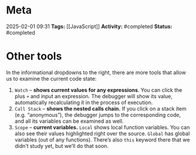 # Meta
2025-02-01 09:31
**Tags:** [[JavaScript]]
**Activity:** #completed 
**Status:** #completed  

# Other tools
In the informational dropdowns to the right, there are more tools that allow us to examine the current code state:
1. `Watch` – **shows current values for any expressions**.
	You can click the plus `+` and input an expression. The debugger will show its value, automatically recalculating it in the process of execution.
2. `Call Stack` – **shows the nested calls chain.**
	If you click on a stack item (e.g. “anonymous”), the debugger jumps to the corresponding code, and all its variables can be examined as well.
3. `Scope` – **current variables.**
	`Local` shows local function variables. You can also see their values highlighted right over the source.
	`Global` has global variables (out of any functions).
	There’s also `this` keyword there that we didn’t study yet, but we’ll do that soon.
